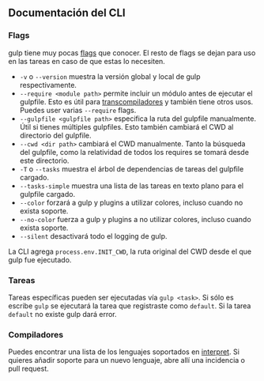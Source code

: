 ## Documentación del CLI

### Flags

gulp tiene muy pocas [flags](http://es.wikipedia.org/wiki/Flag) que conocer. El resto de flags se dejan para uso en las tareas en caso de que estas lo necesiten.

- `-v` o `--version` muestra la versión global y local de gulp respectivamente.
- `--require <module path>` permite incluir un módulo antes de ejecutar el gulpfile. Esto es útil para [transcompiladores](http://en.wikipedia.org/wiki/Source-to-source_compiler) y también tiene otros usos. Puedes user varias `--require` flags.
- `--gulpfile <gulpfile path>` especifica la ruta del gulpfile manualmente. Útil si tienes múltiples gulpfiles. Esto también cambiará el CWD al directorio del gulpfile.
- `--cwd <dir path>` cambiará el CWD manualmente. Tanto la búsqueda del gulpfile, como la relatividad de todos los requires se tomará desde este directorio.
- `-T` o `--tasks` muestra el árbol de dependencias de tareas del gulpfile cargado.
- `--tasks-simple` muestra una lista de las tareas en texto plano para el gulpfile cargado.
- `--color` forzará a gulp y plugins a utilizar colores, incluso cuando no exista soporte.
- `--no-color` fuerza a gulp y plugins a no utilizar colores, incluso cuando exista soporte.
- `--silent` desactivará todo el logging de gulp.

La CLI agrega `process.env.INIT_CWD`, la ruta original del CWD desde el que gulp fue ejecutado.

### Tareas

Tareas específicas pueden ser ejecutadas vía `gulp <task>`. Si sólo es escribe `gulp` se ejecutará la tarea que registraste como `default`. Si la tarea `default` no existe gulp dará error.

### Compiladores

Puedes encontrar una lista de los lenguajes soportados en [interpret](https://github.com/tkellen/node-interpret#jsvariants). Si quieres añadir soporte para un nuevo lenguaje, abre allí una incidencia o pull request.
